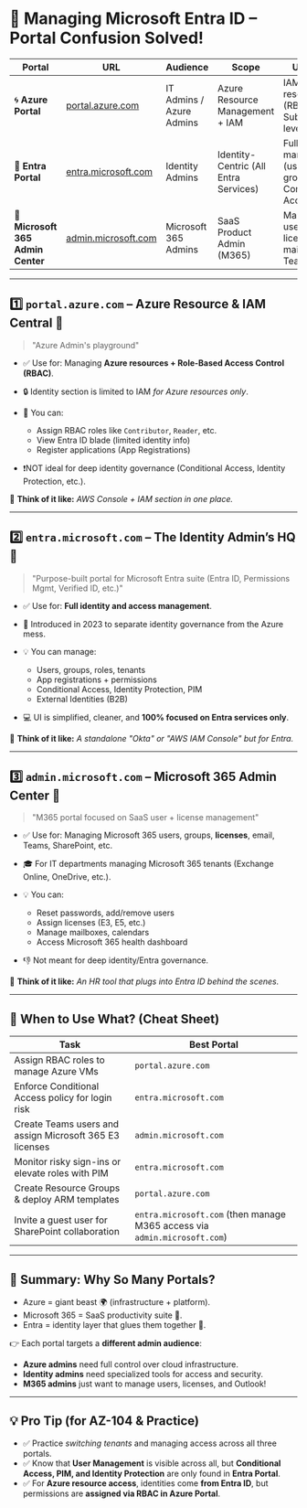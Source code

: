 # 🧭 Managing Microsoft Entra ID – Portal Confusion Solved!

| Portal                            | URL                                                | Audience                 | Scope                                 | Use Case                                                           |
| --------------------------------- | -------------------------------------------------- | ------------------------ | ------------------------------------- | ------------------------------------------------------------------ |
| 🌀 **Azure Portal**               | [portal.azure.com](https://portal.azure.com)       | IT Admins / Azure Admins | Azure Resource Management + IAM       | IAM for Azure resources (RBAC), Subscription-level control         |
| 🔐 **Entra Portal**               | [entra.microsoft.com](https://entra.microsoft.com) | Identity Admins          | Identity-Centric (All Entra Services) | Full Entra ID management (users, groups, Conditional Access, etc.) |
| 🏢 **Microsoft 365 Admin Center** | [admin.microsoft.com](https://admin.microsoft.com) | Microsoft 365 Admins     | SaaS Product Admin (M365)             | Managing users, licenses, mailboxes, Teams, etc.                   |

---

## 1️⃣ `portal.azure.com` – Azure Resource & IAM Central 🧱

> "Azure Admin's playground"

- ✅ Use for: Managing **Azure resources + Role-Based Access Control (RBAC)**.
- 🔒 Identity section is limited to IAM _for Azure resources only_.
- 🔧 You can:

  - Assign RBAC roles like `Contributor`, `Reader`, etc.
  - View Entra ID blade (limited identity info)
  - Register applications (App Registrations)

- ❗️NOT ideal for deep identity governance (Conditional Access, Identity Protection, etc.).

🧠 **Think of it like:** _AWS Console + IAM section in one place._

---

## 2️⃣ `entra.microsoft.com` – The Identity Admin’s HQ 🔐

> "Purpose-built portal for Microsoft Entra suite (Entra ID, Permissions Mgmt, Verified ID, etc.)"

- ✅ Use for: **Full identity and access management**.
- 💎 Introduced in 2023 to separate identity governance from the Azure mess.
- 💡 You can manage:

  - Users, groups, roles, tenants
  - App registrations + permissions
  - Conditional Access, Identity Protection, PIM
  - External Identities (B2B)

- 💻 UI is simplified, cleaner, and **100% focused on Entra services only**.

🧠 **Think of it like:** _A standalone "Okta" or "AWS IAM Console" but for Entra._

---

## 3️⃣ `admin.microsoft.com` – Microsoft 365 Admin Center 🏢

> "M365 portal focused on SaaS user + license management"

- ✅ Use for: Managing Microsoft 365 users, groups, **licenses**, email, Teams, SharePoint, etc.
- 🎓 For IT departments managing Microsoft 365 tenants (Exchange Online, OneDrive, etc.).
- 💡 You can:

  - Reset passwords, add/remove users
  - Assign licenses (E3, E5, etc.)
  - Manage mailboxes, calendars
  - Access Microsoft 365 health dashboard

- 👎 Not meant for deep identity/Entra governance.

🧠 **Think of it like:** _An HR tool that plugs into Entra ID behind the scenes._

---

## 🔁 When to Use What? (Cheat Sheet)

| Task                                                    | Best Portal                                                               |
| ------------------------------------------------------- | ------------------------------------------------------------------------- |
| Assign RBAC roles to manage Azure VMs                   | `portal.azure.com`                                                        |
| Enforce Conditional Access policy for login risk        | `entra.microsoft.com`                                                     |
| Create Teams users and assign Microsoft 365 E3 licenses | `admin.microsoft.com`                                                     |
| Monitor risky sign-ins or elevate roles with PIM        | `entra.microsoft.com`                                                     |
| Create Resource Groups & deploy ARM templates           | `portal.azure.com`                                                        |
| Invite a guest user for SharePoint collaboration        | `entra.microsoft.com` (then manage M365 access via `admin.microsoft.com`) |

---

## 🧠 Summary: Why So Many Portals?

- Azure = giant beast 🌍 (infrastructure + platform).
- Microsoft 365 = SaaS productivity suite 📧.
- Entra = identity layer that glues them together 🧬.

👉 Each portal targets a **different admin audience**:

- **Azure admins** need full control over cloud infrastructure.
- **Identity admins** need specialized tools for access and security.
- **M365 admins** just want to manage users, licenses, and Outlook!

---

## 💡 Pro Tip (for AZ-104 & Practice)

- ✅ Practice _switching tenants_ and managing access across all three portals.
- ✅ Know that **User Management** is visible across all, but **Conditional Access, PIM, and Identity Protection** are only found in **Entra Portal**.
- ✅ For **Azure resource access**, identities come **from Entra ID**, but permissions are **assigned via RBAC in Azure Portal**.
